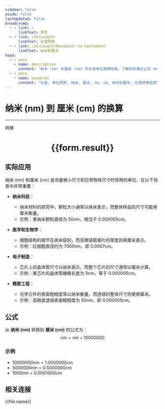 ```yaml
---
sidebar: false
aside: false
lastUpdated: false
breadcrumb:
  - - link: /
      linkText: 首页
  - - link: /zh/Length/
      linkText: 长度转换
  - - link: /zh/Length/Nanometer-to-Centimeter
      linkText: 纳米到厘米
head:
  - - meta
    - name: description
      content: "纳米 (nm) 到厘米 (cm) 的长度单位换算指南。了解如何通过公式 nm ÷ 10000000 转换为厘米。"
  - - meta
    - name: keywords
      content: "长度, 单位转换, 纳米, 厘米, nm, cm, 纳米到厘米, 长度转换指南"
---
```

# 纳米 (nm) 到 厘米 (cm) 的换算
---
<script setup>
import { onMounted, reactive, inject, ref } from 'vue'
import { NButton, NForm, NFormItem, NInput, NInputNumber, NSelect, NCard, useMessage,NGrid ,NGi } from 'naive-ui'
import { defineClientComponent } from 'vitepress'
import { Length } from '../../files';

const convert = inject('convert')

const form = reactive({
  number: null,
  result: '',
})

const convertHandler = () => {
  if (form.number !== null && !isNaN(form.number)) {
    const convertedValue = parseFloat(form.number) / 10000000
    form.result = `${form.number}nm = ${convertedValue.toFixed(7)}cm`
  } else {
    form.result = '请输入有效的数值。'
  }
}
</script>

<n-form size="large" :model="form">
  <n-form-item label="纳米 (nm)">
    <n-input-number v-model:value="form.number" placeholder="输入纳米" style="width: 100%" />
  </n-form-item>
  <n-form-item>
    <n-button type="primary" @click="convertHandler" block>转换</n-button>
  </n-form-item>
</n-form>

<n-card  embedded :bordered="false" hoverable>
  <div  style="text-align:center">
    <h1>{{form.result}}</h1>
  </div>
</n-card>

## 实际应用

纳米 (nm) 和厘米 (cm) 是测量微小尺寸和日常物体尺寸时常用的单位，在以下场景中非常重要：

- **纳米科技**：
  - 纳米材料的研究中，颗粒大小通常以纳米表示，而整体样品的尺寸可能用厘米衡量。
  - 示例：某纳米颗粒直径为 50nm，相当于 0.000005cm。

- **医学和生物学**：
  - 细胞结构的细节在纳米级别，而显微镜载玻片的厚度则用厘米表示。
  - 示例：红细胞直径约为 7000nm，即 0.0007cm。

- **电子制造**：
  - 芯片上的晶体管尺寸以纳米表示，而整个芯片的尺寸通常以厘米计算。
  - 示例：某芯片的晶体管栅极长度为 5nm，等于 0.000005cm。

- **精密工程**：
  - 光学元件的表面粗糙度常以纳米衡量，而透镜的整体尺寸则使用厘米。
  - 示例：高精度透镜表面粗糙度为 50nm，即 0.000005cm。

## 公式

从 **纳米 (nm)** 转换到 **厘米 (cm)** 的公式为：
$$ cm = nm \div 10000000 $$

### 示例
- 10000000nm = 1.0000000cm
- 5000000nm = 0.5000000cm
- 1000nm = 0.0001000cm

## 相关连接
<n-grid x-gap="12" :cols="4">
  <n-gi v-for="(file, index) in Length" :key="index">
    <n-button
      text
      tag="a"
      :href="file.path"
      type="primary"
    >
      {{file.name}}
    </n-button>
  </n-gi>
</n-grid>